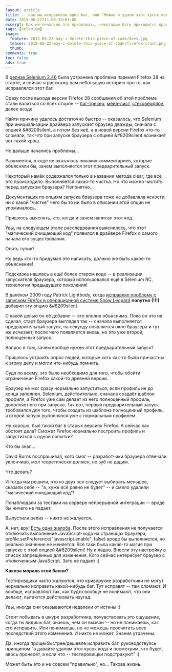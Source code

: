 ```yaml
---
layout: article
title: ...как мы исправляли один баг, или "Можно я удалю этот кусок кода?"
date: 2015-06-22T11:08:13+03:00
excerpt: Как ни печально это признавать, некоторые баги приходится править "наугад", скрестив пальцы в надежде, что ничего не сломается. Ну или почти ничего.
tags: [selenium]
image:
  feature: 2015-06-22-may-i-delete-this-piece-of-code/devs.jpg
  teaser: 2015-06-22-may-i-delete-this-piece-of-code/firefox-crash.png
  thumb:
comments: true
toc: false
ads: true
---
```

В [релизе Selenium&nbsp;2.46](http://selenium2.ru/news/138-selenium-246.html) была устранена проблема падения Firefox&nbsp;38 на старте, и сейчас я расскажу вам небольшую историю про то, как исправлялся этот баг.

Сразу после выхода версии Firefox 38 сообщения об этой проблеме стали валиться со всех сторон -- [баг-трекер](https://github.com/SeleniumHQ/selenium/issues/437), [мейл-лист](https://groups.google.com/d/topic/selenium-users/Kj3C1tY5S3Y/discussion), [стековерфлоу](http://stackoverflow.com/questions/30307309/strange-crash-opening-firefox-only-on-work-machine), далее везде.

Найти причину удалось достаточно быстро -- оказалось, что Selenium при инициализации драйвера запускает браузер дважды, сначала с опцией &#8209silent, а потом без неё, а в новой версии Firefox что-то сломали, так что при запуске браузера с опцией &#8209silent возникает вот такой крэш.

Но дальше начались проблемы...

Разумеется, в коде не оказалось никаких комментариев, которые объясняли бы, зачем выполняется этот предварительный запуск.

Некоторый намёк содержался только в названии метода clear, где всё это происходило. Выполняется какая-то чистка. Но что можно чистить перед запуском браузера? Непонятно...

Документация по опциям запуска браузера тоже не добавляла ясности, ни о какой "чистке" чего бы то ни было в описании этой опции не упоминалось.

Пришлось выяснять, кто, когда и зачем написал этот код.

Увы, на следующем этапе расследования выяснилось, что этот "магический очищающий код" появился в драйвере Firefox с самого начала его существования.

Опять тупик?

Но ведь кто-то придумал это написать, должно же быть какое-то объяснение!

Подсказка нашлась в ещё более старом коде -- в реализации запускателя браузера, который использовался ещё в Selenium RC, технологии предыдущего поколения!

В далёком 2009 году Patrick Lightbody, когда [исправлял проблему с запуском Firefox в операционной системе Snow Leopard](https://github.com/SeleniumHQ/selenium/commit/6d3c92601da96b861b9fec30dfc3482fd0cacf1f) **попутно (!!!)** добавил эту опцию &#8209silent.

С какой целью он её добавил -- это вполне объяснимо. Пока он это не сделал, старт браузера выглядел так -- сначала выполняется предварительный запуск, на секунду появляется окно браузера и тут же исчезает, после чего появляется вновь, но это уже второй, полноценный запуск.

Вопрос в том, зачем вообще нужен этот предварительный запуск?

Пришлось устроить опрос людей, которые хоть как-то были причастны к этому делу и могли что-нибудь помнить.

Судя по всему, это было необходимо для того, чтобы обойти ограничения Firefox какой-то древней версии.

Браузер не мог сразу нормально запуститься, если профиль не до конца заполнен. Selenium, действительно, сначала создаёт шаблон профиля, а Firefox уже сам делает из него полноценный профиль, дополняет его при запуске. Так вот, первый предварительный запуск требовался для того, чтобы создать из шаблона полноценный профиль, а второй запуск выполнялся уже с нормальным профилем.

Ну хорошо, был такой баг в старых версиях Firefox. А сейчас как обстоят дела? Сможет Firefox нормально построить профиль и запуститься с одной попытки?

Кто бы знал...

David Burns поспрашивал, кого смог -- разработчики браузера отвечали уклончиво, мол теоретически должен, но зуб не дадим.

Что делать?

И тогда мы решили, что из двух зол следует выбирать меньшее, сказали себе -- "а, хуже всё равно не будет" -- и смело удалили "магический очищающий код"!

Понаблюдали за тестами на сервере непрерывной интеграции -- вроде бы ничего не падает.

Выпустили релиз -- никто не жалуется.

А, нет, вру! [Есть одна жалоба](https://github.com/SeleniumHQ/selenium/issues/635). После этого исправления не получается отключить выполнение JavaScript-кода на страницах браузера, profile.setPreference("javascript.enable", false) вроде бы выполняется, но реально значение не меняется. Всё таки была какая-то магия при запуске с этой опцией &#8209silent! Ну и ладно. Внесли эту настройку в список запрещённых для изменения. Кого сейчас интересует браузер с отключенным JavaScript. Зато не падает :)

**Какова мораль этой басни?**

Тестировщики часто жалуются, что криворукие разработчики не могут нормально исправить какой-нибудь баг. Тут исправят -- там сломают. И вообще, исправляют так, как будто вообще не понимают, что они делают, пытаются действовать наугад.

Увы, иногда они оказываются недалеки от истины :)

Стоит побывать в шкуре разработчика, почувствовать это ощущение, когда ты видишь баг, знаешь, чем он вызван -- но не понимаешь, как его исправить. Или понимаешь, но не можешь просчитать всех последствий этого изменения. И никто не может. Знания утрачены.

Да, иногда проще/быстрее/дешевле исправить баг, руководствуясь принципом "а давайте удалим этот кусок кода и посмотрим, что будет, авось пронесёт, а если что -- тестировищки подстрахуют" :)

Может быть это и не совсем "правильно", но... Такова жизнь.

